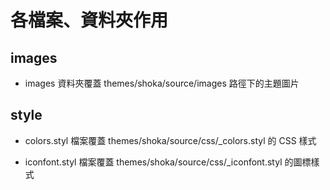 # 各檔案、資料夾作用

## images

- images 資料夾覆蓋 themes/shoka/source/images 路徑下的主題圖片

## style

- colors.styl 檔案覆蓋 themes/shoka/source/css/\_colors.styl 的 CSS 樣式

- iconfont.styl 檔案覆蓋 themes/shoka/source/css/\_iconfont.styl 的圖標樣式

